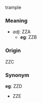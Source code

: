 trample
### Meaning
+ _adj_: ZZA
    + __eg__: ZZB

### Origin

ZZC

### Synonym

__eg__: ZZD

+ ZZE


